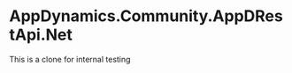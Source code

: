 AppDynamics.Community.AppDRestApi.Net
=====================================

This is a clone for internal testing

